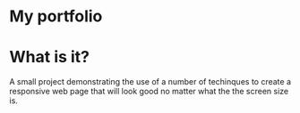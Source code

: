 # My portfolio

# What is it?
A small project demonstrating the use of a number of techinques to create a  
responsive web page that will look good no matter what the the screen size is.
